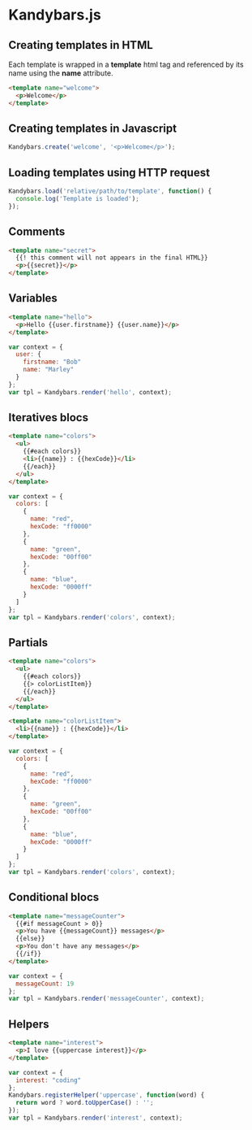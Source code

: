 # Kandybars.js

## Creating templates in HTML
Each template is wrapped in a **template** html tag and referenced by its name using the **name** attribute.

```html
<template name="welcome">
  <p>Welcome</p>
</template>
```

## Creating templates in Javascript

```js
Kandybars.create('welcome', '<p>Welcome</p>');
```

## Loading templates using HTTP request

```js
Kandybars.load('relative/path/to/template', function() {
  console.log('Template is loaded');
});
```

## Comments

```html
<template name="secret">
  {{! this comment will not appears in the final HTML}}
  <p>{{secret}}</p>
</template>
```

## Variables

```html
<template name="hello">
  <p>Hello {{user.firstname}} {{user.name}}</p>
</template>
```

```js
var context = {
  user: {
    firstname: "Bob"
    name: "Marley"
  }
};
var tpl = Kandybars.render('hello', context);
```

## Iteratives blocs

```html
<template name="colors">
  <ul>
    {{#each colors}}
    <li>{{name}} : {{hexCode}}</li>
    {{/each}}
  </ul>
</template>
```

```js
var context = {
  colors: [
    {
      name: "red",
      hexCode: "ff0000"
    },
    {
      name: "green",
      hexCode: "00ff00"
    },
    {
      name: "blue",
      hexCode: "0000ff"
    }
  ]
};
var tpl = Kandybars.render('colors', context);
```

## Partials

```html
<template name="colors">
  <ul>
    {{#each colors}}
    {{> colorListItem}}
    {{/each}}
  </ul>
</template>

<template name="colorListItem">
  <li>{{name}} : {{hexCode}}</li>
</template>
```

```js
var context = {
  colors: [
    {
      name: "red",
      hexCode: "ff0000"
    },
    {
      name: "green",
      hexCode: "00ff00"
    },
    {
      name: "blue",
      hexCode: "0000ff"
    }
  ]
};
var tpl = Kandybars.render('colors', context);
```

## Conditional blocs

```html
<template name="messageCounter">
  {{#if messageCount > 0}}
  <p>You have {{messageCount}} messages</p>
  {{else}}
  <p>You don't have any messages</p>
  {{/if}}
</template>
```

```js
var context = {
  messageCount: 19
};
var tpl = Kandybars.render('messageCounter', context);
```

## Helpers

```html
<template name="interest">
  <p>I love {{uppercase interest}}</p>
</template>
```

```js
var context = {
  interest: "coding"
};
Kandybars.registerHelper('uppercase', function(word) {
  return word ? word.toUpperCase() : '';
});
var tpl = Kandybars.render('interest', context);
```